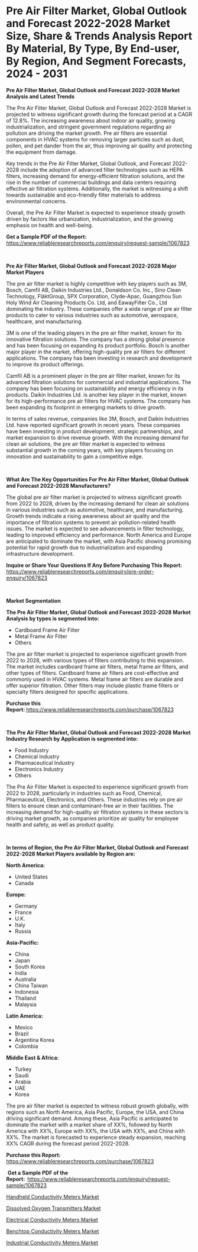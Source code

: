 <p><h1>Pre Air Filter Market, Global Outlook and Forecast 2022-2028 Market Size, Share & Trends Analysis Report By Material, By Type, By End-user, By Region, And Segment Forecasts, 2024 - 2031</h1></p><p><strong>Pre Air Filter Market, Global Outlook and Forecast 2022-2028 Market Analysis and Latest Trends</strong></p>
<p><p>The Pre Air Filter Market, Global Outlook and Forecast 2022-2028 Market is projected to witness significant growth during the forecast period at a CAGR of 12.8%. The increasing awareness about indoor air quality, growing industrialization, and stringent government regulations regarding air pollution are driving the market growth. Pre air filters are essential components in HVAC systems for removing larger particles such as dust, pollen, and pet dander from the air, thus improving air quality and protecting the equipment from damage.</p><p>Key trends in the Pre Air Filter Market, Global Outlook, and Forecast 2022-2028 include the adoption of advanced filter technologies such as HEPA filters, increasing demand for energy-efficient filtration solutions, and the rise in the number of commercial buildings and data centers requiring effective air filtration systems. Additionally, the market is witnessing a shift towards sustainable and eco-friendly filter materials to address environmental concerns.</p><p>Overall, the Pre Air Filter Market is expected to experience steady growth driven by factors like urbanization, industrialization, and the growing emphasis on health and well-being.</p></p>
<p><strong>Get a Sample PDF of the Report:&nbsp;</strong> <a href="https://www.reliableresearchreports.com/enquiry/request-sample/1067823">https://www.reliableresearchreports.com/enquiry/request-sample/1067823</a></p>
<p>&nbsp;</p>
<p><strong>Pre Air Filter Market, Global Outlook and Forecast 2022-2028 Major Market Players</strong></p>
<p><p>The pre air filter market is highly competitive with key players such as 3M, Bosch, Camfil AB, Daikin Industries Ltd., Donaldson Co. Inc., Sino Clean Technology, FläktGroup, SPX Corporation, Clyde-Apac, Guangzhou Sun Holy Wind Air Cleaning Products Co. Ltd, and EawayFilter Co., Ltd dominating the industry. These companies offer a wide range of pre air filter products to cater to various industries such as automotive, aerospace, healthcare, and manufacturing.</p><p>3M is one of the leading players in the pre air filter market, known for its innovative filtration solutions. The company has a strong global presence and has been focusing on expanding its product portfolio. Bosch is another major player in the market, offering high-quality pre air filters for different applications. The company has been investing in research and development to improve its product offerings.</p><p>Camfil AB is a prominent player in the pre air filter market, known for its advanced filtration solutions for commercial and industrial applications. The company has been focusing on sustainability and energy efficiency in its products. Daikin Industries Ltd. is another key player in the market, known for its high-performance pre air filters for HVAC systems. The company has been expanding its footprint in emerging markets to drive growth.</p><p>In terms of sales revenue, companies like 3M, Bosch, and Daikin Industries Ltd. have reported significant growth in recent years. These companies have been investing in product development, strategic partnerships, and market expansion to drive revenue growth. With the increasing demand for clean air solutions, the pre air filter market is expected to witness substantial growth in the coming years, with key players focusing on innovation and sustainability to gain a competitive edge.</p></p>
<p>&nbsp;</p>
<p><strong>What Are The Key Opportunities For Pre Air Filter Market, Global Outlook and Forecast 2022-2028 Manufacturers?</strong></p>
<p><p>The global pre air filter market is projected to witness significant growth from 2022 to 2028, driven by the increasing demand for clean air solutions in various industries such as automotive, healthcare, and manufacturing. Growth trends indicate a rising awareness about air quality and the importance of filtration systems to prevent air pollution-related health issues. The market is expected to see advancements in filter technology, leading to improved efficiency and performance. North America and Europe are anticipated to dominate the market, with Asia Pacific showing promising potential for rapid growth due to industrialization and expanding infrastructure development.</p></p>
<p><strong>Inquire or Share Your Questions If Any Before Purchasing This Report:</strong> <a href="https://www.reliableresearchreports.com/enquiry/pre-order-enquiry/1067823">https://www.reliableresearchreports.com/enquiry/pre-order-enquiry/1067823</a></p>
<p>&nbsp;</p>
<p><strong>Market Segmentation</strong></p>
<p><strong>The Pre Air Filter Market, Global Outlook and Forecast 2022-2028 Market Analysis by types is segmented into:</strong></p>
<p><ul><li>Cardboard Frame Air Filter</li><li>Metal Frame Air Filter</li><li>Others</li></ul></p>
<p><p>The pre air filter market is projected to experience significant growth from 2022 to 2028, with various types of filters contributing to this expansion. The market includes cardboard frame air filters, metal frame air filters, and other types of filters. Cardboard frame air filters are cost-effective and commonly used in HVAC systems. Metal frame air filters are durable and offer superior filtration. Other filters may include plastic frame filters or specialty filters designed for specific applications.</p></p>
<p><strong>Purchase this Report:&nbsp;</strong><a href="https://www.reliableresearchreports.com/purchase/1067823">https://www.reliableresearchreports.com/purchase/1067823</a></p>
<p>&nbsp;</p>
<p><strong>The Pre Air Filter Market, Global Outlook and Forecast 2022-2028 Market Industry Research by Application is segmented into:</strong></p>
<p><ul><li>Food Industry</li><li>Chemical Industry</li><li>Pharmaceutical Industry</li><li>Electronics Industry</li><li>Others</li></ul></p>
<p><p>The Pre Air Filter Market is expected to experience significant growth from 2022 to 2028, particularly in industries such as Food, Chemical, Pharmaceutical, Electronics, and Others. These industries rely on pre air filters to ensure clean and contaminant-free air in their facilities. The increasing demand for high-quality air filtration systems in these sectors is driving market growth, as companies prioritize air quality for employee health and safety, as well as product quality.</p></p>
<p>&nbsp;</p>
<p><strong>In terms of Region, the Pre Air Filter Market, Global Outlook and Forecast 2022-2028 Market Players available by Region are:</strong></p>
<p>
    <p> <strong> North America: </strong>
        <ul>
            <li>United States</li>
            <li>Canada</li>
        </ul>
        </p> 
    <p> <strong> Europe: </strong>
        <ul>
            <li>Germany</li>
            <li>France</li>
            <li>U.K.</li>
            <li>Italy</li>
            <li>Russia</li>
        </ul>
        </p> 
    <p> <strong> Asia-Pacific: </strong>
        <ul>
            <li>China</li>
            <li>Japan</li>
            <li>South Korea</li>
            <li>India</li>
            <li>Australia</li>
            <li>China Taiwan</li>
            <li>Indonesia</li>
            <li>Thailand</li>
            <li>Malaysia</li>
        </ul>
        </p> 
    <p> <strong> Latin America: </strong>
        <ul>
            <li>Mexico</li>
            <li>Brazil</li>
            <li>Argentina Korea</li>
            <li>Colombia</li>
        </ul>
        </p> 
    <p> <strong> Middle East & Africa: </strong>
        <ul>
            <li>Turkey</li>
            <li>Saudi</li>
            <li>Arabia</li>
            <li>UAE</li>
            <li>Korea</li>
        </ul>
    </p>
    </p>
<p><p>The pre air filter market is expected to witness robust growth globally, with regions such as North America, Asia Pacific, Europe, the USA, and China driving significant demand. Among these, Asia Pacific is anticipated to dominate the market with a market share of XX%, followed by North America with XX%, Europe with XX%, the USA with XX%, and China with XX%. The market is forecasted to experience steady expansion, reaching XX% CAGR during the forecast period 2022-2028.</p></p>
<p><strong>Purchase this Report: </strong><a href="https://www.reliableresearchreports.com/purchase/1067823">https://www.reliableresearchreports.com/purchase/1067823</a></p>
<p>&nbsp;<strong>Get a Sample PDF of the Report:&nbsp;&nbsp;</strong><a href="https://www.reliableresearchreports.com/enquiry/request-sample/1067823">https://www.reliableresearchreports.com/enquiry/request-sample/1067823</a></p>
<p><strong></strong></p>
<p><p><a href="https://medium.com/@peggiemertz/handheld-conductivity-meters-market-insight-market-trends-growth-forecasted-from-2024-to-2031-ced1d29d7bd1">Handheld Conductivity Meters Market</a></p><p><a href="https://medium.com/@peggiemertz/dissolved-oxygen-transmitters-market-insights-into-market-cagr-market-trends-and-growth-be2604581404">Dissolved Oxygen Transmitters Market</a></p><p><a href="https://medium.com/@peggiemertz/electrical-conductivity-meters-nbsp-market-focuses-on-market-share-size-and-projected-forecast-b31480e152d7">Electrical Conductivity Meters Market</a></p><p><a href="https://medium.com/@peggiemertz/decoding-benchtop-conductivity-meters-market-metrics-market-share-trends-and-growth-patterns-2f89693af55a">Benchtop Conductivity Meters Market</a></p><p><a href="https://medium.com/@peggiemertz/industrial-conductivity-meters-market-outlook-industry-overview-and-forecast-2024-to-2031-d0a44b6f8d2f">Industrial Conductivity Meters Market</a></p></p>